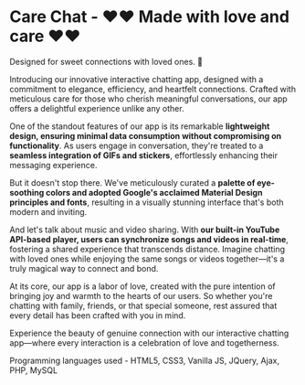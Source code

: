 # Care Chat - ❤️❤️ Made with love and care ❤️❤️
Designed for sweet connections with loved ones. 💖

Introducing our innovative interactive chatting app, designed with a commitment to elegance, efficiency, and heartfelt connections. Crafted with meticulous care for those who cherish meaningful conversations, our app offers a delightful experience unlike any other.

One of the standout features of our app is its remarkable **lightweight design, ensuring minimal data consumption without compromising on functionality**. As users engage in conversation, they're treated to a **seamless integration of GIFs and stickers**, effortlessly enhancing their messaging experience.

But it doesn't stop there. We've meticulously curated a **palette of eye-soothing colors and adopted Google's acclaimed Material Design principles and fonts**, resulting in a visually stunning interface that's both modern and inviting.

And let's talk about music and video sharing. With **our built-in YouTube API-based player, users can synchronize songs and videos in real-time**, fostering a shared experience that transcends distance. Imagine chatting with loved ones while enjoying the same songs or videos together—it's a truly magical way to connect and bond.

At its core, our app is a labor of love, created with the pure intention of bringing joy and warmth to the hearts of our users. So whether you're chatting with family, friends, or that special someone, rest assured that every detail has been crafted with you in mind.

Experience the beauty of genuine connection with our interactive chatting app—where every interaction is a celebration of love and togetherness.

Programming languages used - HTML5, CSS3, Vanilla JS, JQuery, Ajax, PHP, MySQL
